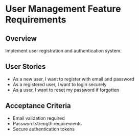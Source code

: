 # User Management Feature Requirements

## Overview
Implement user registration and authentication system.

## User Stories
- As a new user, I want to register with email and password
- As a registered user, I want to login securely
- As a user, I want to reset my password if forgotten

## Acceptance Criteria
- Email validation required
- Password strength requirements
- Secure authentication tokens